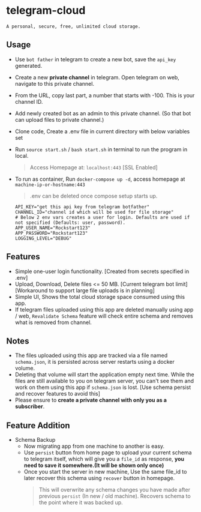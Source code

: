 # telegram-cloud

    A personal, secure, free, unlimited cloud storage.

## Usage

- Use `bot father` in telegram to create a new bot, save the `api_key` generated.
- Create a new **private channel** in telegram. Open telegram on web, navigate to this private channel.
- From the URL, copy last part, a number that starts with -100. This is your channel ID.
- Add newly created bot as an admin to this private channel. (So that bot can upload files to private channel.)
- Clone code, Create a .env file in current directory with below variables set
- Run `source start.sh` / `bash start.sh` in terminal to run the program in local.
    > Access Homepage at: `localhost:443` [SSL Enabled]
- To run as container, Run `docker-compose up -d`, access homepage at `machine-ip-or-hostname:443`
    > .env can be deleted once compose setup starts up.

  ```env
  API_KEY="get this api key from telegram botfather"
  CHANNEL_ID="channel id which will be used for file storage"
  # Below 2 env vars creates a user for login. Defaults are used if not specified (Defaults: user, password).
  APP_USER_NAME="Rockstart123"
  APP_PASSWORD="Rockstart123"
  LOGGING_LEVEL="DEBUG"
  ```

## Features

- Simple one-user login functionality. [Created from secrets specified in .env]
- Upload, Download, Delete files <= 50 MB. [Current telegram bot limit] [Workaround to support large file uploads is in planning]
- Simple UI, Shows the total cloud storage space consumed using this app.
- If telegram files uploaded using this app are deleted manually using app / web, `Revalidate Schema` feature will check entire schema and removes what is removed from channel.

## Notes

- The files uploaded using this app are tracked via a file named `schema.json`, it is persisted across server restarts using a docker volume.
- Deleting that volume will start the application empty next time. While the files are still available to you on telegram server, you can't see them and work on them using this app if `schema.json` is lost. [Use schema persist and recover features to avoid this]
- Please ensure to **create a private channel with only you as a subscriber**.

## Feature Addition

- Schema Backup
  - Now migrating app from one machine to another is easy.
  - Use `persist` button from home page to upload your current schema to telegram itself,
    which will give you a `file_id` as response,  **you need to save it somewhere.(It will be shown only once)**
  - Once you start the server in new machine, Use the same file_id to later recover this schema using `recover` button in homepage.
    > This will overwrite any schema changes you have made after previous `persist` (In new / old machine). Recovers schema to the point where it was backed up.
